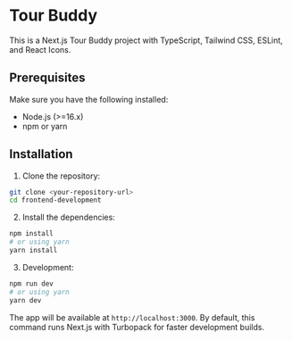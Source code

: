 # Tour Buddy

This is a Next.js Tour Buddy project with TypeScript, Tailwind CSS, ESLint, and React Icons.

## Prerequisites

Make sure you have the following installed:

- Node.js (>=16.x)
- npm or yarn

## Installation

1. Clone the repository:

```bash
git clone <your-repository-url>
cd frontend-development
```

2. Install the dependencies:

```bash
npm install
# or using yarn
yarn install
```

3. Development:

```bash
npm run dev
# or using yarn
yarn dev
```

The app will be available at `http://localhost:3000`.
By default, this command runs Next.js with Turbopack for faster development builds.
